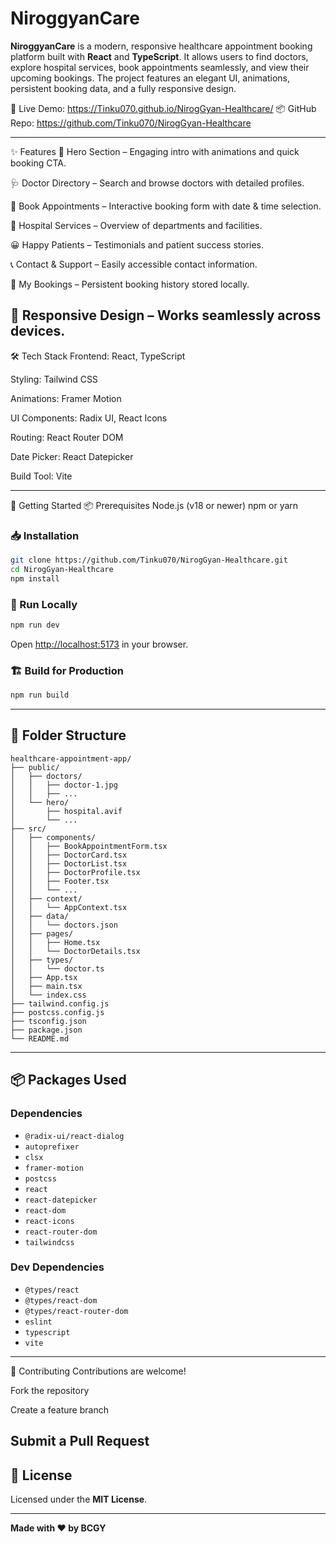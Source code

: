 # NiroggyanCare

**NiroggyanCare** is a modern, responsive healthcare appointment booking platform built with **React** and **TypeScript**. It allows users to find doctors, explore hospital services, book appointments seamlessly, and view their upcoming bookings. The project features an elegant UI, animations, persistent booking data, and a fully responsive design.

🔗 Live Demo: https://Tinku070.github.io/NirogGyan-Healthcare/
📦 GitHub Repo: https://github.com/Tinku070/NirogGyan-Healthcare

---

✨ Features
🎯 Hero Section – Engaging intro with animations and quick booking CTA.

🩺 Doctor Directory – Search and browse doctors with detailed profiles.

📅 Book Appointments – Interactive booking form with date & time selection.

🏥 Hospital Services – Overview of departments and facilities.

😀 Happy Patients – Testimonials and patient success stories.

📞 Contact & Support – Easily accessible contact information.

📂 My Bookings – Persistent booking history stored locally.

📱 Responsive Design – Works seamlessly across devices.
---

🛠 Tech Stack
Frontend: React, TypeScript

Styling: Tailwind CSS

Animations: Framer Motion

UI Components: Radix UI, React Icons

Routing: React Router DOM

Date Picker: React Datepicker

Build Tool: Vite

---

🚀 Getting Started
📦 Prerequisites
Node.js (v18 or newer)
npm or yarn

### 📥 Installation

```bash
git clone https://github.com/Tinku070/NirogGyan-Healthcare.git
cd NirogGyan-Healthcare
npm install

```

### 🧪 Run Locally

```bash
npm run dev
```

Open [http://localhost:5173](http://localhost:5173) in your browser.

### 🏗 Build for Production

```bash
npm run build
```

---

## 📁 Folder Structure

```
healthcare-appointment-app/
├── public/
│   ├── doctors/
│   │   ├── doctor-1.jpg
│   │   ├── ...
│   └── hero/
│       ├── hospital.avif
│       └── ...
├── src/
│   ├── components/
│   │   ├── BookAppointmentForm.tsx
│   │   ├── DoctorCard.tsx
│   │   ├── DoctorList.tsx
│   │   ├── DoctorProfile.tsx
│   │   ├── Footer.tsx
│   │   └── ...
│   ├── context/
│   │   └── AppContext.tsx
│   ├── data/
│   │   └── doctors.json
│   ├── pages/
│   │   ├── Home.tsx
│   │   └── DoctorDetails.tsx
│   ├── types/
│   │   └── doctor.ts
│   ├── App.tsx
│   ├── main.tsx
│   └── index.css
├── tailwind.config.js
├── postcss.config.js
├── tsconfig.json
├── package.json
└── README.md

```

---

## 📦 Packages Used

### Dependencies

* `@radix-ui/react-dialog`
* `autoprefixer`
* `clsx`
* `framer-motion`
* `postcss`
* `react`
* `react-datepicker`
* `react-dom`
* `react-icons`
* `react-router-dom`
* `tailwindcss`

### Dev Dependencies

* `@types/react`
* `@types/react-dom`
* `@types/react-router-dom`
* `eslint`
* `typescript`
* `vite`

---

🤝 Contributing
Contributions are welcome!

Fork the repository

Create a feature branch

Submit a Pull Request
---

## 📄 License

Licensed under the **MIT License**.

---

**Made with ❤️ by BCGY**
